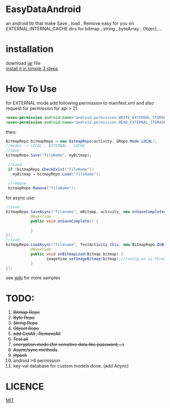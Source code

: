 # EasyDataAndroid
an android lib that make Save , load , Remove easy for you on EXTERNAL,INTERNAL,CACHE dirs 
for bitmap , string , byteArray , Object,...

# installation
download [jar](https://github.com/ali77gh/EasyDataAndroid/releases/download/2.0.0/easydataandroid.jar) file <br>
[install it in simple 3 steps](https://github.com/ali77gh/EasyDataAndroid/wiki/install)
# How To Use
for EXTERNAL mode add following permission to manifest.xml and also request for permission for api > 21
~~~xml
<uses-permission android:name="android.permission.WRITE_EXTERNAL_STORAGE" />
<uses-permission android:name="android.permission.READ_EXTERNAL_STORAGE" />
~~~
then:
~~~java
BitmapRepo bitmapRepo = new BitmapRepo(activity, GRepo.Mode.LOCAL);
//modes -> LOCAL , EXTERNAL , CACHE
//Save
bitmapRepo.Save("fileName", myBitmap);
        
 //Load
 if (bitmapRepo.CheckExist("fileName"))
   myBitmap = bitmapRepo.Load("fileName");
        
 //remove
 bitmapRepo.Remove("fileName");
~~~
for async use:
~~~java
//save
bitmapRepo.SaveAsync("filename", mBitmap, activity, new onSaveCompleted() {
           @Override
           public void onSaveComplete() {
               
           }
});
//load
bitmapRepo.LoadAsync("filename", TestActivity.this, new BitmapRepo.OnBitmapLoad() {
           @Override
           public void onBitmapLoad(Bitmap bitmap) {
                  imageView.setImageBitmap(bitmap);//runing on ui thread
           }
});
~~~
see [wiki](https://github.com/ali77gh/EasyDataAndroid/wiki) for more samples

# TODO:
1. <s>Bitmap Repo</s>
2. <s>Byte Repo</s>
3. <s>String Repo</s>
4. <s>Object Repo</s>
5. <s>add GetAll , RemoveAll</s>
6. <s>Test all</s>
7. <s>encryption mode (for sensitive data like password,...) </s>
8. <s>Async/sync methods</s>
9. <s>jitpack</s>
10. android >6 permission
11. key-val database for custom models done. (add Acync)

# LICENCE
[MIT](https://github.com/ali77gh/EasyDataAndroid/blob/master/LICENSE)
